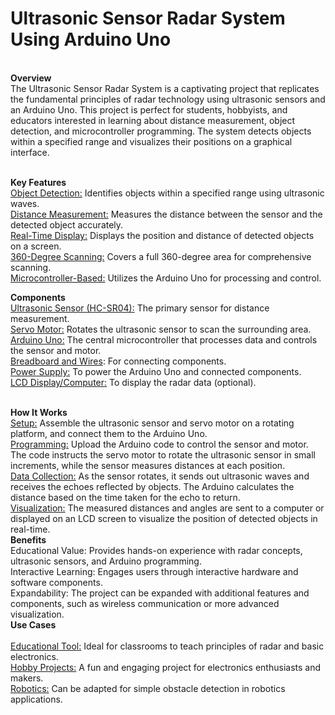 # Ultrasonic Sensor Radar System Using Arduino Uno

<br><strong> Overview </strong><br>
The Ultrasonic Sensor Radar System is a captivating project that replicates the fundamental principles of radar technology using ultrasonic sensors and an Arduino Uno. This project is perfect for students, hobbyists, and educators interested in learning about distance measurement, object detection, and microcontroller programming. The system detects objects within a specified range and visualizes their positions on a graphical interface.

<br>
<strong>Key Features</strong>
<br><u>Object Detection:</u> Identifies objects within a specified range using ultrasonic waves.
<br><u>Distance Measurement:</u> Measures the distance between the sensor and the detected object accurately.
<br><u>Real-Time Display:</u> Displays the position and distance of detected objects on a screen.
<br><u>360-Degree Scanning:</u> Covers a full 360-degree area for comprehensive scanning.
<br><u>Microcontroller-Based:</u> Utilizes the Arduino Uno for processing and control.

<strong>Components</strong>
<br><u>Ultrasonic Sensor (HC-SR04):</u> The primary sensor for distance measurement.
<br><u>Servo Motor:</u> Rotates the ultrasonic sensor to scan the surrounding area.
<br><u>Arduino Uno:</u> The central microcontroller that processes data and controls the sensor and motor.
<br><u>Breadboard and Wires</u>: For connecting components.
<br><u>Power Supply:</u> To power the Arduino Uno and connected components.
<br><u>LCD Display/Computer:</u> To display the radar data (optional).

<br>
<strong>How It Works</strong>
<br><u>Setup:</u> Assemble the ultrasonic sensor and servo motor on a rotating platform, and connect them to the Arduino Uno.
<br><u>Programming:</u> Upload the Arduino code to control the sensor and motor. The code instructs the servo motor to rotate the ultrasonic sensor in small increments, while the sensor measures distances at each position.
<br><u>Data Collection:</u> As the sensor rotates, it sends out ultrasonic waves and receives the echoes reflected by objects. The Arduino calculates the distance based on the time taken for the echo to return.
<br><u>Visualization:</u> The measured distances and angles are sent to a computer or displayed on an LCD screen to visualize the position of detected objects in real-time.

<br>
<strong>Benefits</strong>
<br> Educational Value:</u> Provides hands-on experience with radar concepts, ultrasonic sensors, and Arduino programming.
<br> Interactive Learning:</u> Engages users through interactive hardware and software components.
<br> Expandability:</u> The project can be expanded with additional features and components, such as wireless communication or more advanced visualization.

<br>
<strong>Use Cases</strong><br>
<br> <u>Educational Tool:</u> Ideal for classrooms to teach principles of radar and basic electronics.
<br> <u>Hobby Projects:</u> A fun and engaging project for electronics enthusiasts and makers.
<br> <u>Robotics:</u> Can be adapted for simple obstacle detection in robotics applications.
